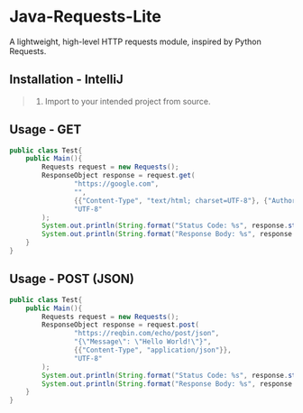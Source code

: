 # Java-Requests-Lite
 A lightweight, high-level HTTP requests module, inspired by Python Requests.

## Installation - IntelliJ

> 1) Import to your intended project from source.

## Usage - GET
````java
public class Test{
    public Main(){
        Requests request = new Requests();
        ResponseObject response = request.get(
                "https://google.com",
                "",
                {{"Content-Type", "text/html; charset=UTF-8"}, {"Authorization", "Basic YWxhZGRpbjpvcGVuc2VzYW1l"}},
                "UTF-8"
        );
        System.out.println(String.format("Status Code: %s", response.status));
        System.out.println(String.format("Response Body: %s", response.text));
    }
} 
````

## Usage - POST (JSON)
````java
public class Test{
    public Main(){
        Requests request = new Requests();
        ResponseObject response = request.post(
                "https://reqbin.com/echo/post/json",
                "{\"Message\": \"Hello World!\"}",
                {{"Content-Type", "application/json"}},
                "UTF-8"
        );
        System.out.println(String.format("Status Code: %s", response.status));
        System.out.println(String.format("Response Body: %s", response.text));
    }
} 
````